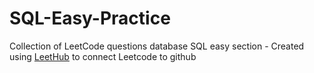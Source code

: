# SQL-Easy-Practice
Collection of LeetCode questions database SQL easy section - Created using [LeetHub](https://github.com/QasimWani/LeetHub) to connect Leetcode to github
